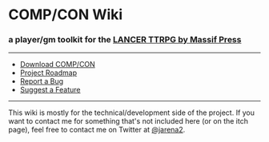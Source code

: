 # COMP/CON Wiki

### a player/gm toolkit for the [LANCER TTRPG by Massif Press](https://massif-press.itch.io/lancer-core-book)

---

- [Download COMP/CON](https://beeftime.itch.io/compcon)
- [Project Roadmap](https://github.com/jarena3/compcon/wiki/Roadmap)
- [Report a Bug](https://goo.gl/forms/PCHR8AJWOBLdMgE32)
- [Suggest a Feature](https://goo.gl/forms/uBTHEwWpwO6NtSbh1)

---

This wiki is mostly for the technical/development side of the project. If you want to contact me for something that's not included here (or on the itch page), feel free to contact me on Twitter at [@jarena2](https://twitter.com/jarena2).